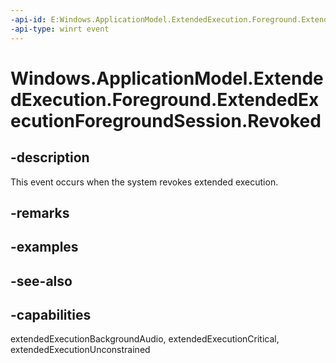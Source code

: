 ```yaml
---
-api-id: E:Windows.ApplicationModel.ExtendedExecution.Foreground.ExtendedExecutionForegroundSession.Revoked
-api-type: winrt event
---
```


<!-- Event syntax
public event Windows.Foundation.TypedEventHandler Revoked<object,  Windows.ApplicationModel.ExtendedExecution.Foreground.ExtendedExecutionForegroundRevokedEventArgs>
-->

# Windows.ApplicationModel.ExtendedExecution.Foreground.ExtendedExecutionForegroundSession.Revoked

## -description
This event occurs when the system revokes extended execution.

## -remarks

## -examples

## -see-also


## -capabilities
extendedExecutionBackgroundAudio, extendedExecutionCritical, extendedExecutionUnconstrained